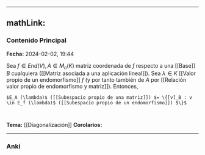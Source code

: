 
---
mathLink:
---
### Contenido Principal

**Fecha:** 2024-02-02, 19:44

Sea $f \in End (V), A \in M_n (K)$ matriz coordenada de $f$ respecto a una [[Base]] $B$ cualquiera ([[Matriz asociada a una aplicación lineal]]). Sea $\lambda \in K$ [[Valor propio de un endomorfismo]] $f$ (y por tanto también de $A$ por [[Relación valor propio de endomorfismo y matriz]]). Entonces,
```ad-proposition
$E_A (\lambda)$ ([[Subespacio propio de una matriz]]) $= \{[v]_B : v \in E_f (\lambda)$ ([[Subespacio propio de un endomorfismo]]) $\}$
```


```ad-proof


```



**Tema:** [[Diagonalización]]
**Corolarios:**

---
### Anki

